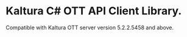 # Kaltura C# OTT API Client Library.
Compatible with Kaltura OTT server version 5.2.2.5458 and above.
